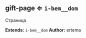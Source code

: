 <a name="module_gift-page"></a>

## gift-page ⇐ <code>i-bem__dom</code>
Страница

**Extends:** <code>i-bem__dom</code>
**Author:** ertema
